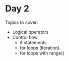 # Day 2

Topics to cover:
- Logical operators
- Control flow
    - if statements
    - for loops (iteration)
    - for loops with range()